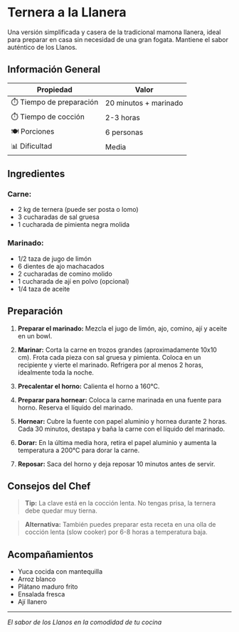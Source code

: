 # Ternera a la Llanera

Una versión simplificada y casera de la tradicional mamona llanera, ideal para preparar en casa sin necesidad de una gran fogata. Mantiene el sabor auténtico de los Llanos.

## Información General

| Propiedad | Valor |
|-----------|-------|
| ⏱️ Tiempo de preparación | 20 minutos + marinado |
| ⏱️ Tiempo de cocción | 2-3 horas |
| 🍽️ Porciones | 6 personas |
| 📊 Dificultad | Media |

## Ingredientes

### Carne:
- 2 kg de ternera (puede ser posta o lomo)
- 3 cucharadas de sal gruesa
- 1 cucharada de pimienta negra molida

### Marinado:
- 1/2 taza de jugo de limón
- 6 dientes de ajo machacados
- 2 cucharadas de comino molido
- 1 cucharada de ají en polvo (opcional)
- 1/4 taza de aceite

## Preparación

1. **Preparar el marinado:** Mezcla el jugo de limón, ajo, comino, ají y aceite en un bowl.

2. **Marinar:** Corta la carne en trozos grandes (aproximadamente 10x10 cm). Frota cada pieza con sal gruesa y pimienta. Coloca en un recipiente y vierte el marinado. Refrigera por al menos 2 horas, idealmente toda la noche.

3. **Precalentar el horno:** Calienta el horno a 160°C.

4. **Preparar para hornear:** Coloca la carne marinada en una fuente para horno. Reserva el líquido del marinado.

5. **Hornear:** Cubre la fuente con papel aluminio y hornea durante 2 horas. Cada 30 minutos, destapa y baña la carne con el líquido del marinado.

6. **Dorar:** En la última media hora, retira el papel aluminio y aumenta la temperatura a 200°C para dorar la carne.

7. **Reposar:** Saca del horno y deja reposar 10 minutos antes de servir.

## Consejos del Chef

> **Tip:** La clave está en la cocción lenta. No tengas prisa, la ternera debe quedar muy tierna.

> **Alternativa:** También puedes preparar esta receta en una olla de cocción lenta (slow cooker) por 6-8 horas a temperatura baja.

## Acompañamientos

- Yuca cocida con mantequilla
- Arroz blanco
- Plátano maduro frito
- Ensalada fresca
- Ají llanero

---

*El sabor de los Llanos en la comodidad de tu cocina*
